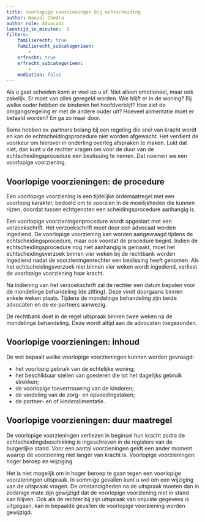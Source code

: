 ```yaml
---
title: Voorlopige voorzieningen bij echtscheiding
author: Naoual Chedra
author_role: Advocaat
leestijd_in_minuten:  5
filters:
    familierecht: true
    familierecht_subcategorieen: 
        -
    erfrecht: true
    erfrecht_subcategorieen:
        -
    mediation: false
---
```


Als u gaat scheiden komt er veel op u af. Niet alleen emotioneel, maar ook zakelijk. Er moet van alles geregeld worden. Wie blijft er in de woning? Bij welke ouder hebben de kinderen het hoofdverblijf? Hoe ziet de omgangsregeling er met de andere ouder uit? Hoeveel alimentatie moet er betaald worden? En ga zo maar door.

Soms hebben ex-partners belang bij een regeling die snel van kracht wordt en kan de echtscheidingsprocedure niet worden afgewacht. Het verdient de voorkeur om hierover in onderling overleg afspraken te maken. Lukt dat niet, dan kunt u de rechter vragen om voor de duur van de echtscheidingsprocedure een beslissing te nemen. Dat noemen we een voorlopige voorziening.

## Voorlopige voorzieningen: de procedure
Een voorlopige voorziening is een tijdelijke ordemaatregel met een voorlopig karakter, bedoeld om te voorzien in de moeilijkheden die kunnen rijzen, doordat tussen echtgenoten een scheidingsprocedure aanhangig is.

Een voorlopige voorzieningenprocedure wordt opgestart met een verzoekschrift. Het verzoekschrift moet door een advocaat worden ingediend. De voorlopige voorziening kan worden aangevraagd tijdens de echtscheidingsprocedure, maar ook voordat de procedure begint. Indien de echtscheidingsprocedure nog niet aanhangig is gemaakt, moet het echtscheidingsverzoek binnen vier weken bij de rechtbank worden ingediend nadat de voorzieningenrechter een beslissing heeft genomen. Als het echtscheidingsverzoek niet binnen vier weken wordt ingediend, verliest de voorlopige voorziening haar kracht.

Na indiening van het verzoekschrift zal de rechter een datum bepalen voor de mondelinge behandeling (de zitting). Deze vindt doorgaans binnen enkele weken plaats. Tijdens de mondelinge behandeling zijn beide advocaten en de ex-partners aanwezig.

De rechtbank doet in de regel uitspraak binnen twee weken na de mondelinge behandeling. Deze wordt altijd aan de advocaten toegezonden. 

## Voorlopige voorzieningen: inhoud

De wet bepaalt welke voorlopige voorzieningen kunnen worden gevraagd:

* het voorlopig gebruik van de echtelijke woning;
* het beschikbaar stellen van goederen die tot het dagelijks gebruik strekken;
* de voorlopige toevertrouwing van de kinderen;
* de verdeling van de zorg- en opvoedingstaken;
* de partner- en of kinderalimentatie.

## Voorlopige voorzieningen: duur maatregel
De voorlopige voorzieningen verliezen in beginsel hun kracht zodra de echtscheidingsbeschikking is ingeschreven in de registers van de burgerlijke stand. Voor een aantal voorzieningen geldt een ander moment waarop de voorziening niet langer van kracht is.
Voorlopige voorzieningen: hoger beroep en wijziging

Het is niet mogelijk om in hoger beroep te gaan tegen een voorlopige voorzieningen uitspraak. In sommige gevallen kunt u wel om een wijziging van de uitspraak vragen. De omstandigheden na de uitspraak moeten dan in zodanige mate zijn gewijzigd dat de voorlopige voorziening niet in stand kan blijven. Ook als de rechter bij zijn uitspraak van onjuiste gegevens is uitgegaan, kan in bepaalde gevallen de voorlopige voorziening worden gewijzigd.